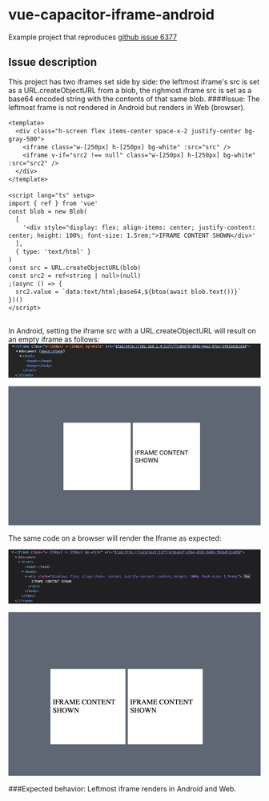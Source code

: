 # vue-capacitor-iframe-android

Example project that reproduces [github issue 6377](https://github.com/ionic-team/capacitor/issues/6377)

## Issue description

This project has two iframes set side by side: the leftmost iframe's src is set as a URL.createObjectURL from a blob, the righmost iframe src is set as a base64 encoded string with the contents of that same blob.
####Issue: The leftmost frame is not rendered in Android but renders in Web (browser).

```
<template>
  <div class="h-screen flex items-center space-x-2 justify-center bg-gray-500">
    <iframe class="w-[250px] h-[250px] bg-white" :src="src" />
    <iframe v-if="src2 !== null" class="w-[250px] h-[250px] bg-white" :src="src2" />
  </div>
</template>

<script lang="ts" setup>
import { ref } from 'vue'
const blob = new Blob(
  [
    '<div style="display: flex; align-items: center; justify-content: center; height: 100%; font-size: 1.5rem;">IFRAME CONTENT SHOWN</div>'
  ],
  { type: 'text/html' }
)
const src = URL.createObjectURL(blob)
const src2 = ref<string | null>(null)
;(async () => {
  src2.value = `data:text/html;base64,${btoa(await blob.text())}`
})()
</script>


```

In Android, setting the iframe src with a URL.createObjectURL will result on an empty iframe as follows:
![Empty android iframe](https://raw.githubusercontent.com/psantos9/vue-capacitor-iframe-android/main/public/empty-android-iframe.png)

![Android behavior](https://raw.githubusercontent.com/psantos9/vue-capacitor-iframe-android/main/public/android-behavior.png)

The same code on a browser will render the Iframe as expected:

![Web iframe](https://raw.githubusercontent.com/psantos9/vue-capacitor-iframe-android/main/public/web-iframe.png)

![Web behavior](https://raw.githubusercontent.com/psantos9/vue-capacitor-iframe-android/main/public/web-behavior.png)


###Expected behavior:
Leftmost iframe renders in Android and Web.